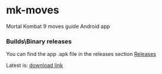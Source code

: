 mk-moves
========

Mortal Kombat 9 moves guide Android app

### Builds\Binary releases

You can find the app .apk file in the releases section [Releases](https://github.com/pablote/mk-moves/releases)

Latest is: [download link](https://github.com/pablote/mk-moves/releases/download/v1.24.0/MkMoves.apk)
